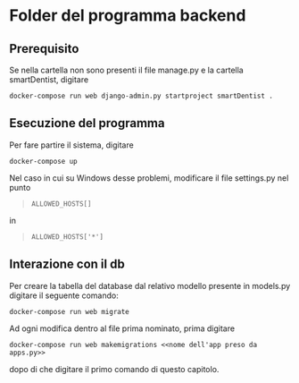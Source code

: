 # Folder del programma backend

## Prerequisito

Se nella cartella non sono presenti il file manage.py e la cartella smartDentist, digitare

```
docker-compose run web django-admin.py startproject smartDentist .
```

## Esecuzione del programma

Per fare partire il sistema, digitare

```
docker-compose up
```
Nel caso in cui su Windows desse problemi, modificare il file settings.py nel punto

> ```
> ALLOWED_HOSTS[]
> ```

in

> ```
> ALLOWED_HOSTS['*']
> ```



## Interazione con il db

Per creare la tabella del database dal relativo modello presente in models.py digitare il seguente comando:

```
docker-compose run web migrate
```

Ad ogni modifica dentro al file prima nominato,  prima digitare

```
docker-compose run web makemigrations <<nome dell'app preso da apps.py>>
```

dopo di che digitare il primo comando di questo capitolo.